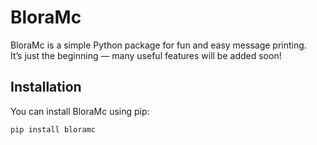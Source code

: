 # BloraMc

BloraMc is a simple Python package for fun and easy message printing.  
It’s just the beginning — many useful features will be added soon!  

## Installation

You can install BloraMc using pip:

`pip install bloramc`
